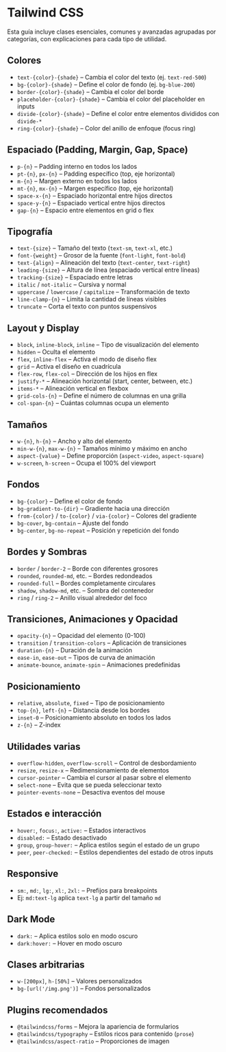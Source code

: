 # Tailwind CSS

Esta guía incluye clases esenciales, comunes y avanzadas agrupadas por categorías, con explicaciones para cada tipo de utilidad.

## Colores

- `text-{color}-{shade}` – Cambia el color del texto (ej. `text-red-500`)
- `bg-{color}-{shade}` – Define el color de fondo (ej. `bg-blue-200`)
- `border-{color}-{shade}` – Cambia el color del borde
- `placeholder-{color}-{shade}` – Cambia el color del placeholder en inputs
- `divide-{color}-{shade}` – Define el color entre elementos divididos con `divide-*`
- `ring-{color}-{shade}` – Color del anillo de enfoque (focus ring)

## Espaciado (Padding, Margin, Gap, Space)

- `p-{n}` – Padding interno en todos los lados
- `pt-{n}`, `px-{n}` – Padding específico (top, eje horizontal)
- `m-{n}` – Margen externo en todos los lados
- `mt-{n}`, `mx-{n}` – Margen específico (top, eje horizontal)
- `space-x-{n}` – Espaciado horizontal entre hijos directos
- `space-y-{n}` – Espaciado vertical entre hijos directos
- `gap-{n}` – Espacio entre elementos en grid o flex

## Tipografía

- `text-{size}` – Tamaño del texto (`text-sm`, `text-xl`, etc.)
- `font-{weight}` – Grosor de la fuente (`font-light`, `font-bold`)
- `text-{align}` – Alineación del texto (`text-center`, `text-right`)
- `leading-{size}` – Altura de línea (espaciado vertical entre líneas)
- `tracking-{size}` – Espaciado entre letras
- `italic` / `not-italic` – Cursiva y normal
- `uppercase` / `lowercase` / `capitalize` – Transformación de texto
- `line-clamp-{n}` – Limita la cantidad de líneas visibles
- `truncate` – Corta el texto con puntos suspensivos

## Layout y Display

- `block`, `inline-block`, `inline` – Tipo de visualización del elemento
- `hidden` – Oculta el elemento
- `flex`, `inline-flex` – Activa el modo de diseño flex
- `grid` – Activa el diseño en cuadrícula
- `flex-row`, `flex-col` – Dirección de los hijos en flex
- `justify-*` – Alineación horizontal (start, center, between, etc.)
- `items-*` – Alineación vertical en flexbox
- `grid-cols-{n}` – Define el número de columnas en una grilla
- `col-span-{n}` – Cuántas columnas ocupa un elemento

## Tamaños

- `w-{n}`, `h-{n}` – Ancho y alto del elemento
- `min-w-{n}`, `max-w-{n}` – Tamaños mínimo y máximo en ancho
- `aspect-{value}` – Define proporción (`aspect-video`, `aspect-square`)
- `w-screen`, `h-screen` – Ocupa el 100% del viewport

## Fondos

- `bg-{color}` – Define el color de fondo
- `bg-gradient-to-{dir}` – Gradiente hacia una dirección
- `from-{color}` / `to-{color}` / `via-{color}` – Colores del gradiente
- `bg-cover`, `bg-contain` – Ajuste del fondo
- `bg-center`, `bg-no-repeat` – Posición y repetición del fondo

## Bordes y Sombras

- `border` / `border-2` – Borde con diferentes grosores
- `rounded`, `rounded-md`, etc. – Bordes redondeados
- `rounded-full` – Bordes completamente circulares
- `shadow`, `shadow-md`, etc. – Sombra del contenedor
- `ring` / `ring-2` – Anillo visual alrededor del foco

## Transiciones, Animaciones y Opacidad

- `opacity-{n}` – Opacidad del elemento (0-100)
- `transition` / `transition-colors` – Aplicación de transiciones
- `duration-{n}` – Duración de la animación
- `ease-in`, `ease-out` – Tipos de curva de animación
- `animate-bounce`, `animate-spin` – Animaciones predefinidas

## Posicionamiento

- `relative`, `absolute`, `fixed` – Tipo de posicionamiento
- `top-{n}`, `left-{n}` – Distancia desde los bordes
- `inset-0` – Posicionamiento absoluto en todos los lados
- `z-{n}` – Z-index

## Utilidades varias

- `overflow-hidden`, `overflow-scroll` – Control de desbordamiento
- `resize`, `resize-x` – Redimensionamiento de elementos
- `cursor-pointer` – Cambia el cursor al pasar sobre el elemento
- `select-none` – Evita que se pueda seleccionar texto
- `pointer-events-none` – Desactiva eventos del mouse

## Estados e interacción

- `hover:`, `focus:`, `active:` – Estados interactivos
- `disabled:` – Estado desactivado
- `group`, `group-hover:` – Aplica estilos según el estado de un grupo
- `peer`, `peer-checked:` – Estilos dependientes del estado de otros inputs

## Responsive

- `sm:`, `md:`, `lg:`, `xl:`, `2xl:` – Prefijos para breakpoints
- Ej: `md:text-lg` aplica `text-lg` a partir del tamaño `md`

## Dark Mode

- `dark:` – Aplica estilos solo en modo oscuro
- `dark:hover:` – Hover en modo oscuro

## Clases arbitrarias

- `w-[200px]`, `h-[50%]` – Valores personalizados
- `bg-[url('/img.png')]` – Fondos personalizados

## Plugins recomendados

- `@tailwindcss/forms` – Mejora la apariencia de formularios
- `@tailwindcss/typography` – Estilos ricos para contenido (`prose`)
- `@tailwindcss/aspect-ratio` – Proporciones de imagen

